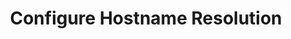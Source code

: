 ---
sidebar_position: 3
title: "Configure Hostname Resolution"
sidebar_label: "Configure Hostname Resolution"
description: "Set up local hostname resolution in Alpine Linux - configure /etc/hosts, manage local DNS, set hostname mappings, and establish name resolution."
keywords:
  - "alpine hostname resolution"
  - "hosts file"
  - "local dns"
  - "hostname mapping"
  - "name resolution"
tags:
  - alpine
  - hostname-resolution
  - hosts-file
  - local-dns
  - name-resolution
slug: /linux/alpine/network/dns-configuration/configure-hostname-resolution
---